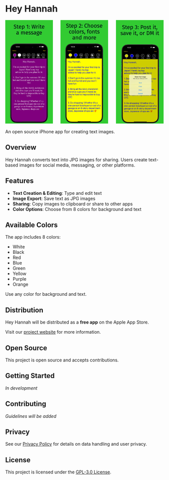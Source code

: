# Hey Hannah

<img src="assets/screenshot-1.jpg" alt="Hey Hannah Screenshot 1" width="30%" style="margin-right: 4%;"> <img src="assets/screenshot-2.jpg" alt="Hey Hannah Screenshot 2" width="30%" style="margin-right: 4%;"> <img src="assets/screenshot-3.jpg" alt="Hey Hannah Screenshot 3" width="30%">

An open source iPhone app for creating text images.

## Overview

Hey Hannah converts text into JPG images for sharing. Users create text-based images for social media, messaging, or other platforms.

## Features

- **Text Creation & Editing**: Type and edit text
- **Image Export**: Save text as JPG images
- **Sharing**: Copy images to clipboard or share to other apps
- **Color Options**: Choose from 8 colors for background and text

## Available Colors

The app includes 8 colors:

- White
- Black
- Red
- Blue
- Green
- Yellow
- Purple
- Orange

Use any color for background and text.

## Distribution

Hey Hannah will be distributed as a **free app** on the Apple App Store.

Visit our [project website](https://decentralizeddan.github.io/hey-hannah) for more information.

## Open Source

This project is open source and accepts contributions.

## Getting Started

_In development_

## Contributing

_Guidelines will be added_

## Privacy

See our [Privacy Policy](privacy.md) for details on data handling and user privacy.

## License

This project is licensed under the [GPL-3.0 License](https://www.gnu.org/licenses/gpl-3.0.en.html#license-text).
